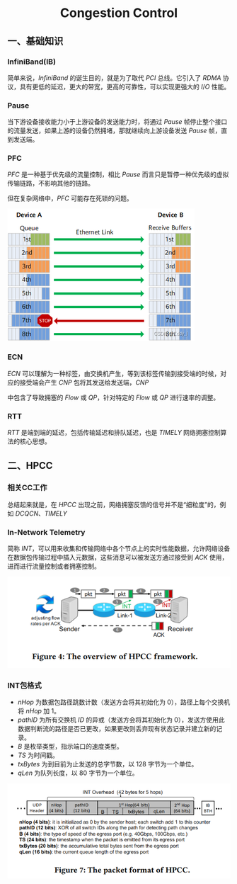 <center><h1>Congestion Control</h1></center>

## 一、基础知识

### InfiniBand(IB)

简单来说，$InfiniBand$ 的诞生目的，就是为了取代 $PCI$ 总线。它引入了 $RDMA$ 协议，具有更低的延迟，更大的带宽，更高的可靠性，可以实现更强大的 $I/O$ 性能。



### Pause

当下游设备接收能力小于上游设备的发送能力时，将通过 $Pause$ 帧停止整个接口的流量发送，如果上游的设备仍然拥堵，那就继续向上游设备发送 $Pause$ 帧，直到发送端。



### PFC

$PFC$ 是一种基于优先级的流量控制，相比 $Pause$ 而言只是暂停一种优先级的虚拟传输链路，不影响其他的链路。

但在复杂网络中，$PFC$ 可能存在死锁的问题。

![img](./pic/34858e968083c258abb2d621fa8769c4.png)

### ECN

$ECN$ 可以理解为一种标签，由交换机产生，等到该标签传输到接受端的时候，对应的接受端会产生 $CNP$ 包将其发送给发送端，$CNP$

中包含了导致拥塞的 $Flow$ 或 $QP$，针对特定的 $Flow$ 或 $QP$ 进行速率的调整。



### RTT

$RTT$ 是端到端的延迟，包括传输延迟和排队延迟，也是 $TIMELY$ 网络拥塞控制算法的核心思想。



## 二、HPCC

### 相关CC工作

总结起来就是，在 $HPCC$ 出现之前，网络拥塞反馈的信号并不是“细粒度”的，例如 $DCQCN$、$TIMELY$



### In-Network Telemetry

简称 $INT$，可以用来收集和传输网络中各个节点上的实时性能数据，允许网络设备在数据包传输过程中插入元数据，这些消息可以被发送方通过接受到 $ACK$ 使用，进而进行流量控制或者拥塞控制。

![img](./pic/v2-b12e611bae8e94b3a85406ed1cb3dd10_1440w.jpg)

### INT包格式

- $nHop$ 为数据包路径跳数计数（发送方会将其初始化为 $0$），路径上每个交换机将 $nHop$ 加 $1$。
- $pathID$ 为所有交换机 $ID$ 的异或（发送方会将其初始化为 $0$），发送方使用此数据判断流的路径是否已更改，如果更改则丢弃现有状态记录并建立新的记录。
- $B$ 是枚举类型，指示端口的速度类型。
- $TS$ 为时间戳。
- $txBytes$ 为到目前为止发送的总字节数，以 $128$ 字节为一个单位。
- $qLen$ 为队列长度，以 $80$ 字节为一个单位。

![img](./pic/v2-aa6d44d9c1f7cc9cfdf724759a2c597d_1440w.jpg)

